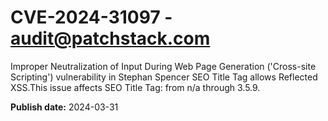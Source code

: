 # CVE-2024-31097 - audit@patchstack.com

Improper Neutralization of Input During Web Page Generation ('Cross-site Scripting') vulnerability in Stephan Spencer SEO Title Tag allows Reflected XSS.This issue affects SEO Title Tag: from n/a through 3.5.9.



**Publish date:** 2024-03-31

